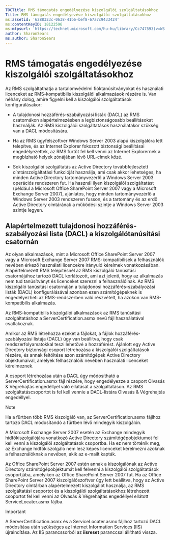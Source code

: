 ```yaml
---
TOCTitle: RMS támogatás engedélyezése kiszolgálói szolgáltatásokhoz
Title: RMS támogatás engedélyezése kiszolgálói szolgáltatásokhoz
ms:assetid: '6288323c-0638-41b6-bef8-67a7c9433424'
ms:contentKeyID: 18122596
ms:mtpsurl: 'https://technet.microsoft.com/hu-hu/library/Cc747593(v=WS.10)'
author: SharonSears
ms.author: SharonSears
---
```


RMS támogatás engedélyezése kiszolgálói szolgáltatásokhoz
=========================================================

Az RMS szolgáltathatja a tartalomvédelmi fióktanúsítványokat és használati licenceket az RMS-kompatibilis kiszolgálói alkalmazások részére is. Van néhány dolog, amire figyelni kell a kiszolgálói szolgáltatások konfigurálásakor:

-   A tulajdonosi hozzáférés-szabályozási listák (DACL) az RMS csatornákon alapértelmezésben a legbiztonságosabb beállításokat használják. Az RMS kiszolgálói szolgáltatások használatakor szükség van a DACL módosítására.

-   Ha az RMS ügyfélszoftver Windows Server 2003 alapú kiszolgálóra lett telepítve, és az Internet Explorer fokozott biztonsági beállításai engedélyezettek, az RMS fürtöt fel kell venni az Internet Explorernek a megbízható helyek zónájában lévő URL-címek közé.

-   Sok kiszolgálói szolgáltatás az Active Directory továbbfejlesztett címtárszolgáltatási funkcióját használja, ami csak akkor lehetséges, ha minden Active Directory tartományvezérlő a Windows Server 2003 operációs rendszeren fut. Ha használ ilyen kiszolgálói szolgáltatást (például a Microsoft Office SharePoint Server 2007 vagy a Microsoft Exchange Server 2007), ajánlatos, hogy minden tartományvezérlő a Windows Server 2003 rendszeren fusson, és a tartomány és az erdő Active Directory címtárának a működési szintje a Windows Server 2003 szintje legyen.

Alapértelmezett tulajdonosi hozzáférés-szabályozási lista (DACL) a kiszolgálótanúsítási csatornán
-------------------------------------------------------------------------------------------------

Az olyan alkalmazások, mint a Microsoft Office SharePoint Server 2007 vagy a Microsoft Exchange Server 2007 RMS-kompatibilisek a felhasználók nevében érkező használati licencekre irányuló kérelmek vonatkozásában. Alapértelmezett RMS telepítésnél az RMS kiszolgáló tanúsítási csatornájához tartozó DACL korlátozott, ami azt jelenti, hogy az alkalmazás nem tud tanúsítványt és licenceket szerezni a felhasználóinak. Az RMS kiszolgáló tanúsítási csatornáján a tulajdonosi hozzáférés-szabályozási listák (DACL) konfigurálásával azonban ezen számítógépeknek is engedélyezheti az RMS-rendszerben való részvételt, ha azokon van RMS-kompatibilis alkalmazás.

Az RMS-kompatibilis kiszolgálói alkalmazások az RMS tanúsítási szolgáltatáshoz a ServerCertification.asmx nevű fájl használatával csatlakoznak.

Amikor az RMS létrehozza ezeket a fájlokat, a fájlok hozzáférés-szabályozási listája (DACL) úgy van beállítva, hogy csak rendszerfolyamatokkal teszi lehetővé a hozzáférést. Ajánlott egy Active Directory biztonsági csoport létrehozása a kiszolgálói szolgáltatások részére, és annak feltöltése azon számítógépek Active Directory objektumaival, amelyek felhasználóik nevében használati licenceket kérelmeznek.

A csoport létrehozása után a DACL úgy módosítható a ServerCertification.asmx fájl részére, hogy engedélyezze a csoport Olvasás & Végrehajtás engedéllyel való ellátását a szolgáltatáson. Az RMS szolgáltatáscsoportot is fel kell vennie a DACL-listára Olvasás & Végrehajtás engedéllyel.

> [!NOTE]  
> Ha a fürtben több RMS kiszolgáló van, az ServerCertification.asmx fájlhoz tartozó DACL módosítandó a fürtben lévő mindegyik kiszolgálón. 

A Microsoft Exchange Server 2007 esetén az Exchange mindegyik hídfőkiszolgálójára vonatkozó Active Directory számítógépobjektumot fel kell venni a kiszolgálói szolgáltatások csoportba. Ha ez nem történik meg, az Exchange hídfőkiszolgáló nem lesz képes licenceket kérelmezni azoknak a felhasználóknak a nevében, akik az e-mailt kapták.

Az Office SharePoint Server 2007 estén annak a kiszolgálónak az Active Directory számítógépobjektumát kell felvenni a kiszolgálói szolgáltatások csoportjába, amelyiken az Office SharePoint Server 2007 fut. Ha az Office SharePoint Server 2007 kiszolgálószoftver úgy lett beállítva, hogy az Active Directory címtárban alapértelmezett kiszolgálót használja, az RMS szolgáltatási csoportot és a kiszolgálói szolgáltatásokhoz létrehozott csoportot fel kell venni az Olvasás & Végrehajtás engedéllyel ellátott ServiceLocater.asmx fájlba.

> [!IMPORTANT]  
> A ServerCertification.asmx és a ServiceLocater.asmx fájlhoz tartozó DACL módosítása után szükséges az Internet Information Services (IIS) újraindítása. Az IIS parancssorból az **iisreset** paranccsal állítható vissza. 